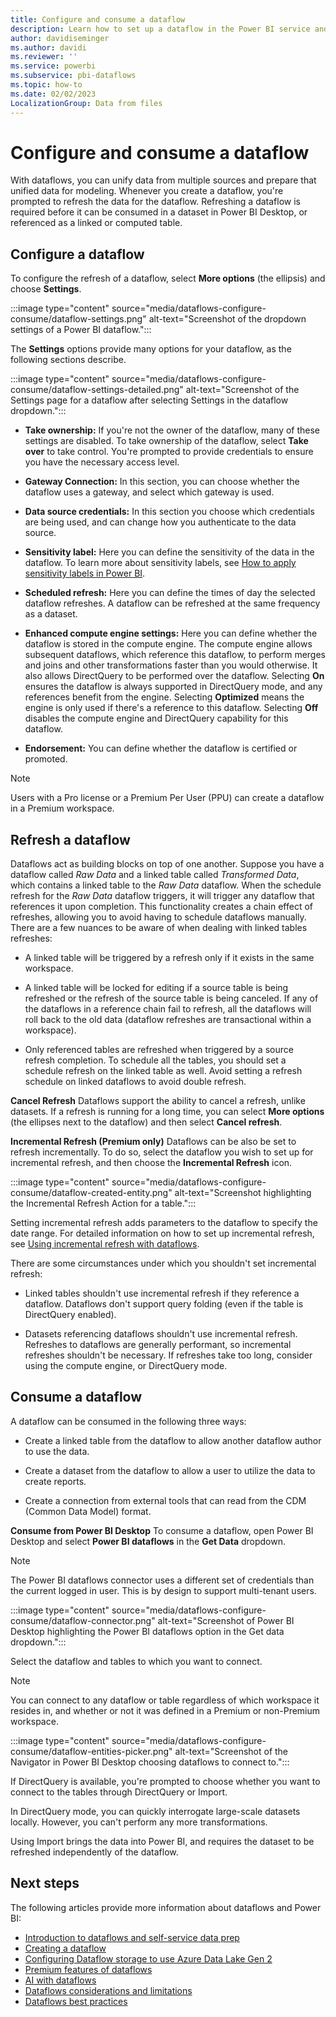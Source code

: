 ```yaml
---
title: Configure and consume a dataflow
description: Learn how to set up a dataflow in the Power BI service and consume that dataflow in Power BI Desktop.
author: davidiseminger
ms.author: davidi
ms.reviewer: ''
ms.service: powerbi
ms.subservice: pbi-dataflows
ms.topic: how-to
ms.date: 02/02/2023
LocalizationGroup: Data from files
---
```

# Configure and consume a dataflow

With dataflows, you can unify data from multiple sources and prepare that unified data for modeling. Whenever you create a dataflow, you're prompted to refresh the data for the dataflow. Refreshing a dataflow is required before it can be consumed in a dataset in Power BI Desktop, or referenced as a linked or computed table.

## Configure a dataflow

To configure the refresh of a dataflow, select **More options** (the ellipsis) and choose **Settings**.

:::image type="content" source="media/dataflows-configure-consume/dataflow-settings.png" alt-text="Screenshot of the dropdown settings of a Power BI dataflow.":::

The **Settings** options provide many options for your dataflow, as the following sections describe.

:::image type="content" source="media/dataflows-configure-consume/dataflow-settings-detailed.png" alt-text="Screenshot of the Settings page for a dataflow after selecting Settings in the dataflow dropdown.":::

* **Take ownership:** If you're not the owner of the dataflow, many of these settings are disabled. To take ownership of the dataflow, select **Take over** to take control. You're prompted to provide credentials to ensure you have the necessary access level.

* **Gateway Connection:** In this section, you can choose whether the dataflow uses a gateway, and select which gateway is used.

* **Data source credentials:** In this section you choose which credentials are being used, and can change how you authenticate to the data source.

* **Sensitivity label:** Here you can define the sensitivity of the data in the dataflow. To learn more about sensitivity labels, see [How to apply sensitivity labels in Power BI](../../enterprise/service-security-apply-data-sensitivity-labels.md).

* **Scheduled refresh:** Here you can define the times of day the selected dataflow refreshes. A dataflow can be refreshed at the same frequency as a dataset.

* **Enhanced compute engine settings:** Here you can define whether the dataflow is stored in the compute engine. The compute engine allows subsequent dataflows, which reference this dataflow, to perform merges and joins and other transformations faster than you would otherwise. It also allows DirectQuery to be performed over the dataflow. Selecting **On** ensures the dataflow is always supported in DirectQuery mode, and any references benefit from the engine. Selecting **Optimized** means the engine is only used if there's a reference to this dataflow. Selecting **Off** disables the compute engine and DirectQuery capability for this dataflow.

* **Endorsement:** You can define whether the dataflow is certified or promoted.

> [!NOTE]
> Users with a Pro license or a Premium Per User (PPU) can create a dataflow in a Premium workspace.

## Refresh a dataflow

Dataflows act as building blocks on top of one another. Suppose you have a dataflow called *Raw Data* and a linked table called *Transformed Data*, which contains a linked table to the *Raw Data* dataflow. When the schedule refresh for the *Raw Data* dataflow triggers, it will trigger any dataflow that references it upon completion. This functionality creates a chain effect of refreshes, allowing you to avoid having to schedule dataflows manually. There are a few nuances to be aware of when dealing with linked tables refreshes:

* A linked table will be triggered by a refresh only if it exists in the same workspace.

* A linked table will be locked for editing if a source table is being refreshed or the refresh of the source table is being canceled. If any of the dataflows in a reference chain fail to refresh, all the dataflows will roll back to the old data (dataflow refreshes are transactional within a workspace).

* Only referenced tables are refreshed when triggered by a source refresh completion. To schedule all the tables, you should set a schedule refresh on the linked table as well. Avoid setting a refresh schedule on linked dataflows to avoid double refresh.

**Cancel Refresh**
Dataflows support the ability to cancel a refresh, unlike datasets. If a refresh is running for a long time, you can select **More options** (the ellipses next to the dataflow) and then select **Cancel refresh**.

**Incremental Refresh (Premium only)**
Dataflows can be also be set to refresh incrementally. To do so, select the dataflow you wish to set up for incremental refresh, and then choose the **Incremental Refresh** icon.

:::image type="content" source="media/dataflows-configure-consume/dataflow-created-entity.png" alt-text="Screenshot highlighting the Incremental Refresh Action for a table.":::

Setting incremental refresh adds parameters to the dataflow to specify the date range. For detailed information on how to set up incremental refresh, see [Using incremental refresh with dataflows](/power-query/dataflows/incremental-refresh).

There are some circumstances under which you shouldn't set incremental refresh:

* Linked tables shouldn't use incremental refresh if they reference a dataflow. Dataflows don't support query folding (even if the table is DirectQuery enabled).

* Datasets referencing dataflows shouldn't use incremental refresh. Refreshes to dataflows are  generally performant, so incremental refreshes shouldn't be necessary. If refreshes take too long, consider using the compute engine, or DirectQuery mode.

## Consume a dataflow

A dataflow can be consumed in the following three ways:

* Create a linked table from the dataflow to allow another dataflow author to use the data.

* Create a dataset from the dataflow to allow a user to utilize the data to create reports.

* Create a connection from external tools that can read from the CDM (Common Data Model) format.

**Consume from Power BI Desktop**
To consume a dataflow, open Power BI Desktop and select **Power BI dataflows** in the **Get Data** dropdown.

> [!NOTE]
> The Power BI dataflows connector uses a different set of credentials than the current logged in user. This is by design to support multi-tenant users.

:::image type="content" source="media/dataflows-configure-consume/dataflow-connector.png" alt-text="Screenshot of Power BI Desktop highlighting the Power BI dataflows option in the Get data dropdown.":::

Select the dataflow and tables to which you want to connect.

> [!NOTE]
> You can connect to any dataflow or table regardless of which workspace it resides in, and whether or not it was defined in a Premium or non-Premium workspace.

:::image type="content" source="media/dataflows-configure-consume/dataflow-entities-picker.png" alt-text="Screenshot of the Navigator in Power BI Desktop choosing dataflows to connect to.":::

If DirectQuery is available, you're prompted to choose whether you want to connect to the tables through DirectQuery or Import.

In DirectQuery mode, you can quickly interrogate large-scale datasets locally. However, you can't perform any more transformations.

Using Import brings the data into Power BI, and requires the dataset to be refreshed independently of the dataflow.

## Next steps

The following articles provide more information about dataflows and Power BI:

* [Introduction to dataflows and self-service data prep](dataflows-introduction-self-service.md)
* [Creating a dataflow](dataflows-create.md)
* [Configuring Dataflow storage to use Azure Data Lake Gen 2](dataflows-azure-data-lake-storage-integration.md)
* [Premium features of dataflows](dataflows-premium-features.md)
* [AI with dataflows](dataflows-machine-learning-integration.md)
* [Dataflows considerations and limitations](dataflows-features-limitations.md)
* [Dataflows best practices](dataflows-best-practices.md)
